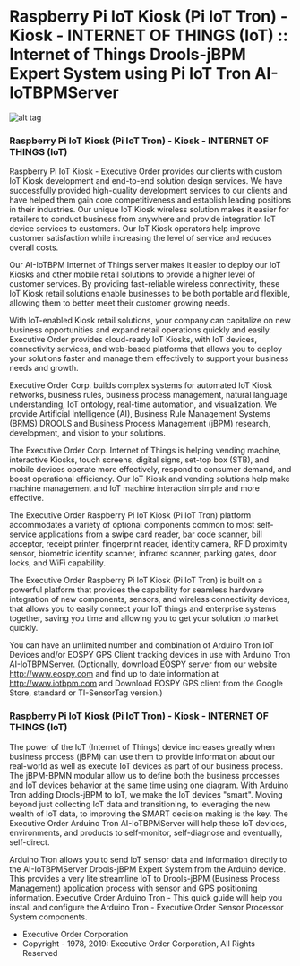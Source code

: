 # Raspberry Pi IoT Kiosk (Pi IoT Tron) - Kiosk - INTERNET OF THINGS (IoT) :: Internet of Things Drools-jBPM Expert System using Pi IoT Tron AI-IoTBPMServer

![alt tag](http://IoTBPM.com/wp-content/uploads/2018/05/Arduino_Logotype-e1527283874261.png "Arduino Tron")

### Raspberry Pi IoT Kiosk (Pi IoT Tron) - Kiosk - INTERNET OF THINGS (IoT)

Raspberry Pi IoT Kiosk - Executive Order provides our clients with custom IoT Kiosk development and end-to-end solution design services. 
We have successfully provided high-quality development services to our clients and have helped them gain core competitiveness and establish 
leading positions in their industries. Our unique IoT Kiosk wireless solution makes it easier for retailers to conduct business from anywhere 
and provide integration IoT device services to customers. Our IoT Kiosk operators help improve customer satisfaction while increasing the level 
of service and reduces overall costs.

Our AI-IoTBPM Internet of Things server makes it easier to deploy our IoT Kiosks and other mobile retail solutions to provide a higher level of customer services. 
By providing fast-reliable wireless connectivity, these IoT Kiosk retail solutions enable businesses to be both portable and flexible, 
allowing them to better meet their customer growing needs.

With IoT-enabled Kiosk retail solutions, your company can capitalize on new business opportunities and expand retail operations quickly and easily. 
Executive Order provides cloud-ready IoT Kiosks, with IoT devices, connectivity services, and web-based platforms that allows you to deploy your solutions 
faster and manage them effectively to support your business needs and growth.

Executive Order Corp. builds complex systems for automated IoT Kiosk networks, business rules, business process management, natural language understanding, 
IoT ontology, real-time automation, and visualization. We provide Artificial Intelligence (AI), Business Rule Management Systems (BRMS) DROOLS and Business 
Process Management (jBPM) research, development, and vision to your solutions.

The Executive Order Corp. Internet of Things is helping vending machine, interactive Kiosks, touch screens, digital signs, set-top box (STB), and mobile devices 
operate more effectively, respond to consumer demand, and boost operational efficiency. Our IoT Kiosk and vending solutions help make machine management and IoT 
machine interaction simple and more effective.

The Executive Order Raspberry Pi IoT Kiosk (Pi IoT Tron) platform accommodates a variety of optional components common to most self-service applications from a 
swipe card reader, bar code scanner, bill acceptor, receipt printer, fingerprint reader, identity camera, RFID proximity sensor, biometric identity scanner, 
infrared scanner, parking gates, door locks, and WiFi capability.

The Executive Order Raspberry Pi IoT Kiosk (Pi IoT Tron) is built on a powerful platform that provides the capability for seamless hardware integration of new 
components, sensors, and wireless connectivity devices, that allows you to easily connect your IoT things and enterprise systems together, saving you time and 
allowing you to get your solution to market quickly.

You can have an unlimited number and combination of Arduino Tron IoT Devices and/or EOSPY GPS Client tracking devices in use with Arduino Tron AI-IoTBPMServer.
(Optionally, download EOSPY server from our website http://www.eospy.com and find up to date information at http://www.iotbpm.com and Download EOSPY GPS client 
from the Google Store, standard or TI-SensorTag version.)


### Raspberry Pi IoT Kiosk (Pi IoT Tron) - Kiosk - INTERNET OF THINGS (IoT)

The power of the IoT (Internet of Things) device increases greatly when business process (jBPM) can use them to provide information
about our real-world as well as execute IoT devices as part of our business process. The jBPM-BPMN modular allow us to define 
both the business processes and IoT devices behavior at the same time using one diagram. With Arduino Tron adding Drools-jBPM to IoT,
we make the IoT devices "smart". Moving beyond just collecting IoT data and transitioning, to leveraging the new wealth of IoT data, 
to improving the SMART decision making is the key. The Executive Order Arduino Tron AI-IoTBPMServer will help these IoT devices, environments, 
and products to self-monitor, self-diagnose and eventually, self-direct.

Arduino Tron allows you to send IoT sensor data and information directly to the AI-IoTBPMServer Drools-jBPM Expert System from the Arduino device.
This provides a very lite streamline IoT to Drools-jBPM (Business Process Management) application process with sensor and GPS positioning information.
Executive Order Arduino Tron - This quick guide will help you install and configure the Arduino Tron - Executive Order Sensor Processor System components.

- Executive Order Corporation
- Copyright - 1978, 2019: Executive Order Corporation, All Rights Reserved

